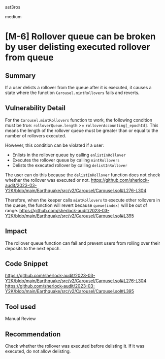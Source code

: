 ast3ros

medium

# [M-6] Rollover queue can be broken by user delisting executed rollover from queue

## Summary

If a user delists a rollover from the queue after it is executed, it causes a state where the function `Carousel.mintRollovers` fails and reverts.

## Vulnerability Detail

For the `Carousel.mintRollovers` function to work, the following condition must be true: `rolloverQueue.length` >= `rolloverAccounting[_epochId]`. This means the length of the rollover queue must be greater than or equal to the number of rollovers executed.

However, this condition can be violated if a user:

- Enlists in the rollover queue by calling `enlistInRollover`
- Executes the rollover queue by calling `mintRollovers`
- Delists the executed rollover by calling `delistInRollover`


The user can do this because the `delistInRollover` function does not check whether the rollover was executed or not.
https://github.com/sherlock-audit/2023-03-Y2K/blob/main/Earthquake/src/v2/Carousel/Carousel.sol#L276-L304

Therefore, when the keeper calls `mintRollovers` to execute other rollovers in the queue, the function will revert because `queue[index]` will be out of range.
https://github.com/sherlock-audit/2023-03-Y2K/blob/main/Earthquake/src/v2/Carousel/Carousel.sol#L395

## Impact

The rollover queue function can fail and prevent users from rolling over their deposits to the next epoch.

## Code Snippet

https://github.com/sherlock-audit/2023-03-Y2K/blob/main/Earthquake/src/v2/Carousel/Carousel.sol#L276-L304
https://github.com/sherlock-audit/2023-03-Y2K/blob/main/Earthquake/src/v2/Carousel/Carousel.sol#L395

## Tool used

Manual Review

## Recommendation

Check whether the rollover was executed before delisting it. If it was executed, do not allow delisting.